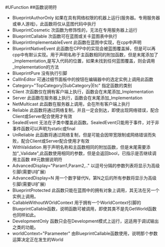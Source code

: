 #UFunction
##函数说明符
* BlueprintAuthorOnly
  如果在具有网络权限的机器上运行(服务器。专用服务器或单人游戏)，此函数将仅从蓝图代码中执行
* BlueprintCosmetic
  次函数为修饰性的，无法在专用服务器上运行
* BlueprintCallable
  次函数可在蓝图或关卡蓝图表中执行
* BlueprintImplementableEvent
  此函数在蓝图中实现，在cpp中声明
* BlueprintNativeEvent
  此函数在CPP中的实现会被蓝图覆盖掉，但是可以再cpp中有默认实现。用于声明名称于主函数相同的附加函数，但是末尾添加了_Implementation,是写入代码的位置，如果未找到任何蓝图覆盖，则会调用_Implementation的方法
* BlueprintPure
  没有执行引脚
* CallInEditor
  可通过细节面板中的按钮在编辑器中的选定实例上调用此函数
* Category="TopCategory|SubCategory|Etc"
  指定函数的类别
* Client
  次函数仅在拥有客户端上执行，函数会在末尾添加_Implementation
* Server
  此函数在服务器上执行，函数会在末尾添加_Implementation
* NetMulticast
  此函数在服务器上调用，会在所有客户端上执行
* Reliable
  此函数将通过网络复制，并且一定会到达，即使出现网络错误，配合Client或Server配合使用才有效
* SealedEvent
  无法在子类中覆盖此函数。SealedEvent只能用于事件，对于非事件函数可以声明为static或final
* UnReliable
  此函数将通过网络复制，但是可能会因带宽限制或网络错误而失败，配合Client或Server配合使用才有效
* WithValidation
  用于声明名称和主函数相同的附加函数，但是末尾需要添加“_Validate",此函数使用相同的参数，但是会返回bool，已指示是否继续调用主函数
##元数据说明符
* AdvancedDisplay="Param1,Param2,.."
  以逗号分隔的参数列表将显示为高级引脚(需要UI扩展)
* AdvancedDisplay=N
  用一个数字替代N，第N之后的所有参数将显示为高级引脚(需要UI扩展)
* BlueprintProtected
  此函数只能在蓝图中的拥有对象上调用，其无法在另一个实例上调用。
* CallableWithoutWOrldContext
  用于拥有一个WorldContext引脚的BlueprintCallable函数，说明函数可被调用，即使其类不是先GetWorld函数也同样如此。
* DevelopmentOnly
  函数只会在Development模式上运行，这适用于调试输出之类的功能。
* worldContext="Parameeter"
  由BlueprintCallable函数使用，说明那个参数运算决定正在发生的World